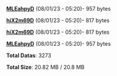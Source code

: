 [**MLEahpyD**](/data/MLEahpyD.txt) (08/01/23 - 05:20)- 957 bytes

[**hiX2m69D**](/data/hiX2m69D.txt) (08/01/23 - 05:20)- 817 bytes

[**hiX2m69D**](/data/hiX2m69D.txt) (08/01/23 - 05:20)- 817 bytes

[**MLEahpyD**](/data/MLEahpyD.txt) (08/01/23 - 05:20)- 957 bytes

**Total Datas**: 3273

**Total Size**: 20.82 MB / 20.8 MB